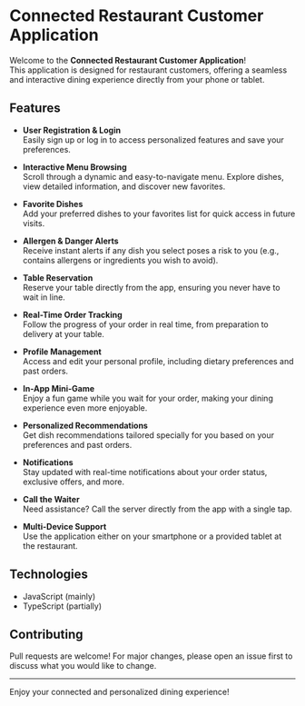 
 
# Connected Restaurant Customer Application

Welcome to the **Connected Restaurant Customer Application**!  
This application is designed for restaurant customers, offering a seamless and interactive dining experience directly from your phone or tablet.

## Features

- **User Registration & Login**  
  Easily sign up or log in to access personalized features and save your preferences.

- **Interactive Menu Browsing**  
  Scroll through a dynamic and easy-to-navigate menu. Explore dishes, view detailed information, and discover new favorites.

- **Favorite Dishes**  
  Add your preferred dishes to your favorites list for quick access in future visits.

- **Allergen & Danger Alerts**  
  Receive instant alerts if any dish you select poses a risk to you (e.g., contains allergens or ingredients you wish to avoid).

- **Table Reservation**  
  Reserve your table directly from the app, ensuring you never have to wait in line.

- **Real-Time Order Tracking**  
  Follow the progress of your order in real time, from preparation to delivery at your table.

- **Profile Management**  
  Access and edit your personal profile, including dietary preferences and past orders.

- **In-App Mini-Game**  
  Enjoy a fun game while you wait for your order, making your dining experience even more enjoyable.

- **Personalized Recommendations**  
  Get dish recommendations tailored specially for you based on your preferences and past orders.

- **Notifications**  
  Stay updated with real-time notifications about your order status, exclusive offers, and more.

- **Call the Waiter**  
  Need assistance? Call the server directly from the app with a single tap.

- **Multi-Device Support**  
  Use the application either on your smartphone or a provided tablet at the restaurant.


## Technologies

- JavaScript (mainly)
- TypeScript (partially)

## Contributing

Pull requests are welcome! For major changes, please open an issue first to discuss what you would like to change.

---

Enjoy your connected and personalized dining experience!



